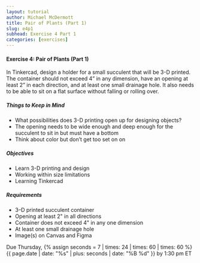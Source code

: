 ```yaml
---
layout: tutorial
author: Michael McDermott
title: Pair of Plants (Part 1)
slug: e4p1
subhead: Exercise 4 Part 1
categories: [exercises]
---
```

#### Exercise 4: Pair of Plants (Part 1)
In Tinkercad, design a holder for a small succulent that will be 3-D printed. The container should not exceed 4” in any dimension, have an opening at least 2” in each direction, and at least one small drainage hole. It also needs to be able to sit on a flat surface without falling or rolling over.

##### Things to Keep in Mind
* What possibilities does 3-D printing open up for designing objects?
* The opening needs to be wide enough and deep enough for the succulent to sit in but must have a bottom
* Think about color but don’t get too set on on

##### Objectives
* Learn 3-D printing and design
* Working within size limitations
* Learning Tinkercad

##### Requirements
* 3–D printed succulent container
* Opening at least 2" in all directions
* Container does not exceed 4" in any one dimension
* At least one small drainage hole
* Image(s) on Canvas and Figma

<span class="due">Due Thursday, {% assign seconds = 7 | times: 24 | times: 60 | times: 60 %}{{ page.date | date: "%s" | plus: seconds | date: "%B %d" }} by 1:30 pm ET</span>
